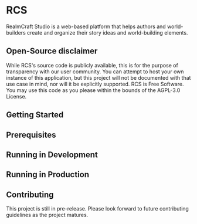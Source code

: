 # RCS 
RealmCraft Studio is a web-based platform that helps authors and world-builders create and organize their story ideas and world-building elements.

## Open-Source disclaimer
While RCS's source code is publicly available, this is for the purpose of transparency with our user community. You can attempt to host your own instance of this application, but this project will not be documented with that use case in mind, nor will it be explicitly supported.
RCS is Free Software. You may use this code as you please within the bounds of the AGPL-3.0 License.

## Getting Started

## Prerequisites

## Running in Development

## Running in Production

## Contributing
This project is still in pre-release. Please look forward to future contributing guidelines as the project matures.
